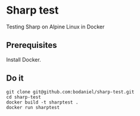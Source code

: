 # Sharp test
Testing Sharp on Alpine Linux in Docker

## Prerequisites
Install Docker.

## Do it
```
git clone git@github.com:bodaniel/sharp-test.git
cd sharp-test
docker build -t sharptest .
docker run sharptest
```
